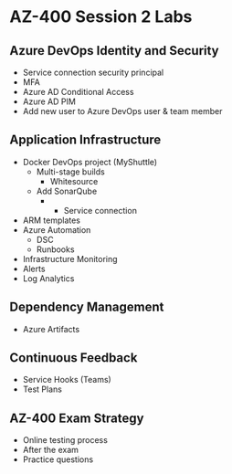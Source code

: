 # AZ-400 Session 2 Labs

## Azure DevOps Identity and Security

* Service connection security principal
* MFA
* Azure AD Conditional Access
* Azure AD PIM
* Add new user to Azure DevOps user & team member

## Application Infrastructure

* Docker DevOps project (MyShuttle)
  * Multi-stage builds
    * Whitesource
  * Add SonarQube
    * - Service connection
* ARM templates
* Azure Automation
  * DSC
  * Runbooks
* Infrastructure Monitoring
* Alerts
* Log Analytics

## Dependency Management

* Azure Artifacts

## Continuous Feedback

* Service Hooks (Teams)
* Test Plans

## AZ-400 Exam Strategy

* Online testing process
* After the exam
* Practice questions
